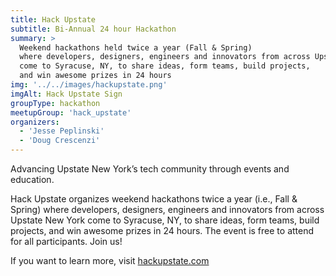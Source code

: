 ```yaml
---
title: Hack Upstate
subtitle: Bi-Annual 24 hour Hackathon
summary: >
  Weekend hackathons held twice a year (Fall & Spring)
  where developers, designers, engineers and innovators from across Upstate New York
  come to Syracuse, NY, to share ideas, form teams, build projects,
  and win awesome prizes in 24 hours
img: '../../images/hackupstate.png'
imgAlt: Hack Upstate Sign
groupType: hackathon
meetupGroup: 'hack_upstate'
organizers:
  - 'Jesse Peplinski'
  - 'Doug Crescenzi'
---
```


Advancing Upstate New York’s tech community through events and education.

Hack Upstate organizes weekend hackathons twice a year (i.e., Fall & Spring) where developers, designers, engineers and innovators from across Upstate New York come to Syracuse, NY, to share ideas, form teams, build projects, and win awesome prizes in 24 hours. The event is free to attend for all participants. Join us!

If you want to learn more, visit <a href="https://hackupstate.com/">hackupstate.com</a>
